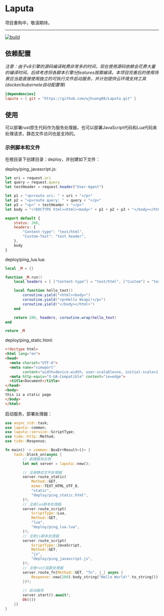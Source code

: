 # Laputa

项目重构中，敬请期待。

---

[![build](https://img.shields.io/github/workflow/status/wjhuang88/Laputa/Rust/master)](https://github.com/wjhuang88/laputa/actions)

## 依赖配置
*注意：由于v8引擎的源码编译耗费非常多的时间，现在使用源码依赖会花费大量的编译时间。后续考虑将各脚本引擎分features按需编译。本项目完善后的使用场景应当是直接使用独立的可执行文件启动服务，并计划提供云环境支持工具(docker/kubernete自动配置等)*
```toml
[dependencies]
laputa = { git = "https://github.com/wjhuang88/Laputa.git" }
```

## 使用
可以部署rust原生代码作为服务处理器，也可以部署JavaScript代码和Lua代码来处理请求，静态文件访问也是支持的。

### 示例脚本和文件
在根目录下创建目录：deploy，并创建如下文件：

deploy/ping_javascript.js:
```javascript
let uri = request.uri
let query = request.query
let testHeader = request.header("User-Agent")

let p1 = "<p>route uri: " + uri + "</p>"
let p2 = "<p>route query: " + query + "</p>"
let p3 = "<p>" + testHeader + "</p>"
let body = "<!DOCTYPE html><html><body>" + p1 + p2 + p3 + "</body></html>"

export default {
    status: 200,
    headers: {
        "Content-type": "text/html",
        "Custom-Test": "test header",
    },
    body
}
```


deploy/ping_lua.lua:
```lua
local _M = {}

function _M.run()
    local headers = { ["Content-type"] = "text/html", ["Custom"] = "test lua" }

    local function hello_text()
        coroutine.yield("<html><body>")
        coroutine.yield("<p>Hello Wsapi!</p>")
        coroutine.yield("</body></html>")
    end

    return 200, headers, coroutine.wrap(hello_text)
end

return _M
```

deploy/ping_static.html:
```html
<!doctype html>
<html lang="en">
<head>
  <meta charset="UTF-8">
  <meta name="viewport"
        content="width=device-width, user-scalable=no, initial-scale=1.0, maximum-scale=1.0, minimum-scale=1.0">
  <meta http-equiv="X-UA-Compatible" content="ie=edge">
  <title>Document</title>
</head>
<body>
this is a static page
</body>
</html>
```

启动服务，部署处理器：
```rust
use async_std::task;
use laputa::common;
use laputa::service::ScriptType;
use tide::http::Method;
use tide::Response;

fn main() -> common::BoxErrResult<()> {
    task::block_on(async {
        // 新建服务实例
        let mut server = laputa::new();

        // 注册静态文件处理器
        server.route_static(
            Method::GET,
            mime::TEXT_HTML_UTF_8,
            "static",
            "deploy/ping_static.html",
        )?;
        // 注册lua脚本处理器
        server.route_script(
            ScriptType::Lua,
            Method::GET,
            "lua",
            "deploy/ping_lua.lua",
        )?;
        // 注册js脚本处理器
        server.route_script(
            ScriptType::JavaScript,
            Method::GET,
            "js",
            "deploy/ping_javascript.js",
        )?;
        // 注册rust函数处理器
        server.route_fn(Method::GET, "fn", |_| async {
            Response::new(200).body_string("Hello World!".to_string())
        })?;
        
        // 启动服务
        server.start().await?;
        Ok(())
    })
}
```



